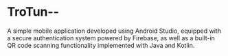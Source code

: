 # TroTun--
A simple mobile application developed using Android Studio, equipped with a secure authentication system powered by Firebase, as well as a built-in QR code scanning functionality implemented with Java and Kotlin.
